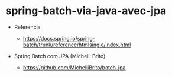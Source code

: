 # spring-batch-via-java-avec-jpa


- Referencia

	- https://docs.spring.io/spring-batch/trunk/reference/htmlsingle/index.html
  
- Spring Batch com JPA (Michelli Brito)

	- https://github.com/MichelliBrito/batch-jpa

